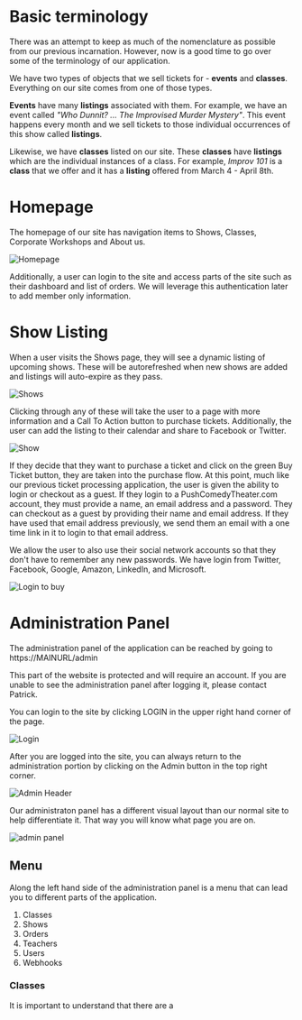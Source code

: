 # Basic terminology

There was an attempt to keep as much of the nomenclature as possible from our previous incarnation.  However, now is a good time to go over some of the terminology of our application.

We have two types of objects that we sell tickets for - **events** and **classes**.  Everything on our site comes from one of those types.  

**Events** have many **listings** associated with them.  For example, we have an event called *"Who Dunnit? ... The Improvised Murder Mystery"*.  This event happens every month and we sell tickets to those individual occurrences of this show called **listings**.  

Likewise, we have **classes** listed on our site.  These **classes** have **listings** which are the individual instances of a class.  For example, *Improv 101* is a **class** that we offer and it has a **listing** offered from March 4 - April 8th.

# Homepage

The homepage of our site has navigation items to Shows, Classes, Corporate Workshops and About us.

![Homepage](homepage.png)

Additionally, a user can login to the site and access parts of the site such as their dashboard and list of orders.  We will leverage this authentication later to add member only information.

# Show Listing

When a user visits the Shows page, they will see a dynamic listing of upcoming shows.  These will be autorefreshed when new shows are added and listings will auto-expire as they pass.

![Shows](show_listing.png)

Clicking through any of these will take the user to a page with more information and a Call To Action button to purchase tickets.  Additionally, the user can add the listing to their calendar and share to Facebook or Twitter.

![Show](show_info.png)

If they decide that they want to purchase a ticket and click on the green Buy Ticket button, they are taken into the purchase flow.  At this point, much like our previous ticket processing application, the user is given the ability to login or checkout as a guest.  If they login to a PushComedyTheater.com account, they must provide a name, an email address and a password.  They can checkout as a guest by providing their name and email address.  If they have used that email address previously, we send them an email with a one time link in it to login to that email address.

We allow the user to also use their social network accounts so that they don't have to remember any new passwords.  We have login from Twitter, Facebook, Google, Amazon, LinkedIn, and Microsoft.

![Login to buy](login_to_buy.png)

# Administration Panel

The administration panel of the application can be reached by going to https://MAINURL/admin

This part of the website is protected and will require an account.  If you are unable to see the administration panel after logging it, please contact Patrick.

You can login to the site by clicking LOGIN in the upper right hand corner of the page.  

![Login](login_header.png)

After you are logged into the site, you can always return to the administration portion by clicking on the Admin button in the top right corner.

![Admin Header](admin_header.png)

Our administraton panel has a different visual layout than our normal site to help differentiate it.  That way you will know what page you are on.

![admin panel](admin_panel.png)


## Menu

Along the left hand side of the administration panel is a menu that can lead you to different parts of the application.

1. Classes
2. Shows
3. Orders
4. Teachers
5. Users
6. Webhooks

### Classes

It is important to understand that there are a